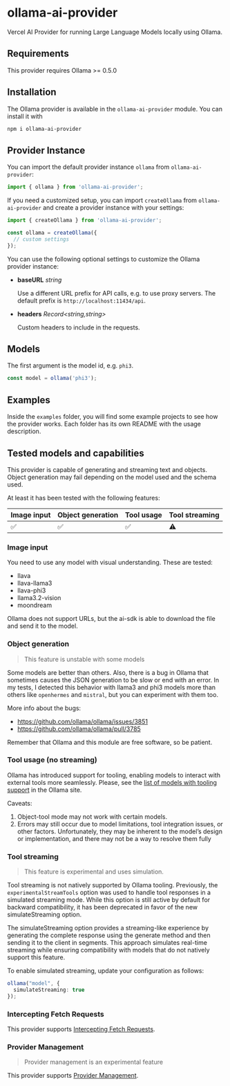 # ollama-ai-provider

Vercel AI Provider for running Large Language Models locally using Ollama.

## Requirements

This provider requires Ollama >= 0.5.0

## Installation

The Ollama provider is available in the `ollama-ai-provider` module. You can install it with

```bash
npm i ollama-ai-provider
```

## Provider Instance

You can import the default provider instance `ollama` from `ollama-ai-provider`:

```ts
import { ollama } from 'ollama-ai-provider';
```

If you need a customized setup, you can import `createOllama` from `ollama-ai-provider` and create a provider instance with your settings:

```ts
import { createOllama } from 'ollama-ai-provider';

const ollama = createOllama({
  // custom settings
});
```

You can use the following optional settings to customize the Ollama provider instance:

- **baseURL** _string_

  Use a different URL prefix for API calls, e.g. to use proxy servers.
  The default prefix is `http://localhost:11434/api`.

- **headers** _Record<string,string>_

  Custom headers to include in the requests.


## Models

The first argument is the model id, e.g. `phi3`.

```ts
const model = ollama('phi3');
```

## Examples

Inside the `examples` folder, you will find some example projects to see how the provider works. Each folder 
has its own README with the usage description.

## Tested models and capabilities

This provider is capable of generating and streaming text and objects. Object generation may fail depending 
on the model used and the schema used.

At least it has been tested with the following features:

| Image input        | Object generation  | Tool usage         | Tool streaming |
|--------------------|--------------------|--------------------|----------------|
| :white_check_mark: | :white_check_mark: | :white_check_mark: | :warning:      | 

### Image input

You need to use any model with visual understanding. These are tested:

* llava
* llava-llama3
* llava-phi3
* llama3.2-vision
* moondream

Ollama does not support URLs, but the ai-sdk is able to download the file and send it to the model.

### Object generation

> This feature is unstable with some models


Some models are better than others. Also, there is a bug in Ollama that sometimes causes the JSON generation to be slow or
end with an error. In my tests, I detected this behavior with llama3 and phi3 models more than others like
`openhermes` and `mistral`, but you can experiment with them too.

More info about the bugs:

* https://github.com/ollama/ollama/issues/3851
* https://github.com/ollama/ollama/pull/3785

Remember that Ollama and this module are free software, so be patient.

### Tool usage (no streaming)

Ollama has introduced support for tooling, enabling models to interact with external tools more seamlessly. Please, see the [list of models with tooling support](https://ollama.com/search?c=tools) in the Ollama site.

Caveats:

1. Object-tool mode may not work with certain models.
2. Errors may still occur due to model limitations, tool integration issues, or other factors. Unfortunately, they may be inherent to the model’s design or implementation, and there may not be a way to resolve them fully

### Tool streaming

> This feature is experimental and uses simulation.

Tool streaming is not natively supported by Ollama tooling. Previously, the `experimentalStreamTools` option was used to handle tool responses in a simulated streaming mode. While this option is still active by default for backward compatibility, it has been deprecated in favor of the new simulateStreaming option.

The simulateStreaming option provides a streaming-like experience by generating the complete response using the generate method and then sending it to the client in segments. This approach simulates real-time streaming while ensuring compatibility with models that do not natively support this feature.

To enable simulated streaming, update your configuration as follows:

```ts
ollama("model", {
  simulateStreaming: true
});
```

### Intercepting Fetch Requests

This provider supports [Intercepting Fetch Requests](https://sdk.vercel.ai/examples/providers/intercepting-fetch-requests).

### Provider Management

> Provider management is an experimental feature

This provider supports [Provider Management](https://sdk.vercel.ai/docs/ai-sdk-core/provider-management).
